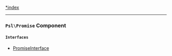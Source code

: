 <!--
    This markdown file was generated using `docs/documenter.php`.

    Any edits to it will likely be lost.
-->

[*index](./../README.md)

---

### `Psl\Promise` Component

#### `Interfaces`

- [PromiseInterface](./../../src/Psl/Promise/PromiseInterface.php#L12)


